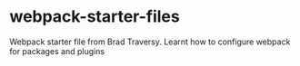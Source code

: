 # webpack-starter-files
Webpack starter file from Brad Traversy. Learnt how to configure webpack for packages and plugins
